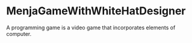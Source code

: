 # MenjaGameWithWhiteHatDesigner
A programming game is a video game that incorporates elements of computer.
